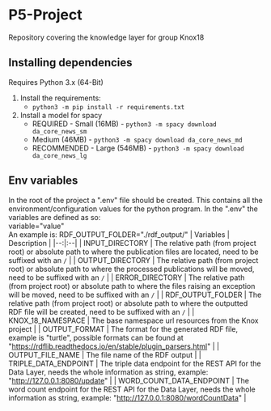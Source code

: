 # P5-Project
Repository covering the knowledge layer for group Knox18

## Installing dependencies
Requires Python 3.x (64-Bit)

1. Install the requirements: 
    * `python3 -m pip install -r requirements.txt`
2. Install a model for spacy
    * REQUIRED - Small (16MB) - `python3 -m spacy download da_core_news_sm`
    * Medium (46MB) - `python3 -m spacy download da_core_news_md`
    * RECOMMENDED - Large (546MB) - `python3 -m spacy download da_core_news_lg`


## Env variables
In the root of the project a ".env" file should be created.
This contains all the environment/configuration values for the python program.
In the ".env" the variables are defined as so:  
variable="value"  
An example is: RDF_OUTPUT_FOLDER="./rdf_output/"
| Variables  | Description  |
|--:|:--|
| INPUT_DIRECTORY | The relative path (from project root) or absolute path to where the publication files are located, need to be suffixed with an `/` |
| OUTPUT_DIRECTORY | The relative path (from project root) or absolute path to where the processed publications will be moved, need to be suffixed with an `/` |
| ERROR_DIRECTORY | The relative path (from project root) or absolute path to where the files raising an exception will be moved, need to be suffixed with an `/` |
| RDF_OUTPUT_FOLDER | The relative path (from project root) or absolute path to where the outputted RDF file will be created, need to be suffixed with an `/`  |
| KNOX_18_NAMESPACE | The base namespace url resources from the Knox project  |
| OUTPUT_FORMAT | The format for the generated RDF file, example is "turtle", possible formats can be found at "https://rdflib.readthedocs.io/en/stable/plugin_parsers.html"  |
| OUTPUT_FILE_NAME | The file name of the RDF output  |
| TRIPLE_DATA_ENDPOINT | The triple data endpoint for the REST API for the Data Layer, needs the whole information as string, example: "http://127.0.0.1:8080/update" |
| WORD_COUNT_DATA_ENDPOINT | The word count endpoint for the REST API for the Data Layer, needs the whole information as string, example: "http://127.0.0.1:8080/wordCountData" |